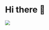# Hi there 👋

![](https://github-readme-stats.vercel.app/api/top-langs/?username=tocoteron&layout=compact&theme=dracula)
